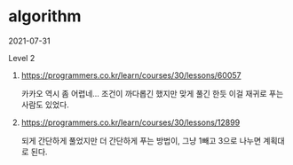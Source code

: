 # algorithm

2021-07-31

Level 2

1. https://programmers.co.kr/learn/courses/30/lessons/60057

   카카오 역시 좀 어렵네... 조건이 까다롭긴 했지만 맞게 풀긴 한듯 이걸 재귀로 푸는 사람도 있었다.

2. https://programmers.co.kr/learn/courses/30/lessons/12899

   되게 간단하게 풀었지만 더 간단하게 푸는 방법이, 그냥 1빼고 3으로 나누면 계획대로 된다.
